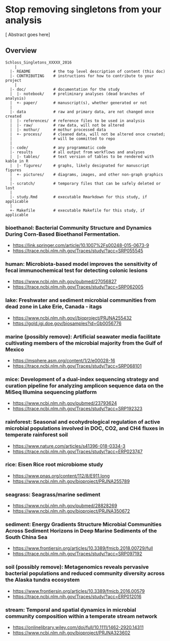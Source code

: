Stop removing singletons from your analysis
=======

[ Abstract goes here]

Overview
--------

```
Schloss_Singletons_XXXXX_2016
	|
  |- README          # the top level description of content (this doc)
  |- CONTRIBUTING    # instructions for how to contribute to your project
	|
  |- doc/            # documentation for the study
  |  |- notebook/    # preliminary analyses (dead branches of analysis)
  |  +- paper/       # manuscript(s), whether generated or not
  |
  |- data            # raw and primary data, are not changed once created
  |  |- references/  # reference files to be used in analysis
  |  |- raw/         # raw data, will not be altered
  |  |- mothur/      # mothur processed data
  |  +- process/     # cleaned data, will not be altered once created;
  |                  # will be committed to repo
  |
  |- code/           # any programmatic code
  |- results         # all output from workflows and analyses
  |  |- tables/      # text version of tables to be rendered with kable in R
  |  |- figures/     # graphs, likely designated for manuscript figures
  |  +- pictures/    # diagrams, images, and other non-graph graphics
  |
  |- scratch/        # temporary files that can be safely deleted or lost
  |
  |- study.Rmd       # executable Rmarkdown for this study, if applicable
  |
  +- Makefile        # executable Makefile for this study, if applicable
```


### bioethanol: Bacterial Community Structure and Dynamics During Corn-Based Bioethanol Fermentation.
* https://link.springer.com/article/10.1007%2Fs00248-015-0673-9
* https://trace.ncbi.nlm.nih.gov/Traces/study/?acc=SRP055545

### human: Microbiota-based model improves the sensitivity of fecal immunochemical test for detecting colonic lesions
* https://www.ncbi.nlm.nih.gov/pubmed/27056827
* https://trace.ncbi.nlm.nih.gov/Traces/study/?acc=SRP062005

### lake: Freshwater and sediment microbial communities from dead zone in Lake Erie, Canada - itags
* https://www.ncbi.nlm.nih.gov//bioproject/PRJNA255432
* https://gold.jgi.doe.gov/biosamples?id=Gb0056776

### marine (possibly remove): Artificial seawater media facilitate cultivating members of the microbial majority from the Gulf of Mexico
* https://msphere.asm.org/content/1/2/e00028-16
* https://trace.ncbi.nlm.nih.gov/Traces/study/?acc=SRP068101

### mice: Development of a dual-index sequencing strategy and curation pipeline for analyzing amplicon sequence data on the MiSeq Illumina sequencing platform
* https://www.ncbi.nlm.nih.gov/pubmed/23793624
* https://trace.ncbi.nlm.nih.gov/Traces/study/?acc=SRP192323

### rainforest: Seasonal and ecohydrological regulation of active microbial populations involved in DOC, CO2, and CH4 fluxes in temperate rainforest soil
* https://www.nature.com/articles/s41396-018-0334-3
* https://trace.ncbi.nlm.nih.gov/Traces/study/?acc=ERP023747

### rice: Eisen Rice root microbiome study
* https://www.pnas.org/content/112/8/E911.long
* https://www.ncbi.nlm.nih.gov/bioproject/PRJNA255789

### seagrass: Seagrass/marine sediment
* https://www.ncbi.nlm.nih.gov/pubmed/28828269
* https://www.ncbi.nlm.nih.gov/bioproject/PRJNA350672

### sediment: Energy Gradients Structure Microbial Communities Across Sediment Horizons in Deep Marine Sediments of the South China Sea
* https://www.frontiersin.org/articles/10.3389/fmicb.2018.00729/full
* https://trace.ncbi.nlm.nih.gov/Traces/study/?acc=SRP097192

### soil (possibly remove): Metagenomics reveals pervasive bacterial populations and reduced community diversity across the Alaska tundra ecosystem
* https://www.frontiersin.org/articles/10.3389/fmicb.2016.00579
* https://trace.ncbi.nlm.nih.gov/Traces/study/?acc=ERP012016

### stream: Temporal and spatial dynamics in microbial community composition within a temperate stream network
* https://onlinelibrary.wiley.com/doi/full/10.1111/1462-2920.14311
* https://www.ncbi.nlm.nih.gov/bioproject/PRJNA323602
